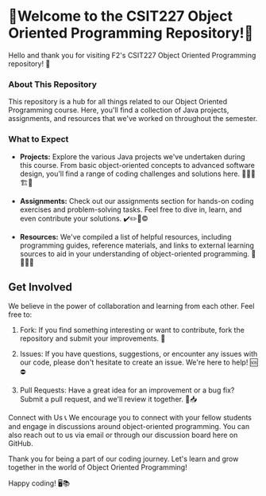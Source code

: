 # **🎉Welcome to the CSIT227 Object Oriented Programming Repository!🎉**
Hello and thank you for visiting F2's CSIT227 Object Oriented Programming repository! 🚀

### About This Repository
This repository is a hub for all things related to our Object Oriented Programming course. Here, you'll find a collection of Java projects, assignments, and resources that we've worked on throughout the semester.

### What to Expect
- **Projects:** Explore the various Java projects we've undertaken during this course. From basic object-oriented concepts to advanced software design, you'll find a range of coding challenges and solutions here. 👷🏻🚧🏗🦺

- **Assignments:** Check out our assignments section for hands-on coding exercises and problem-solving tasks. Feel free to dive in, learn, and even contribute your solutions. ✔️✏️📑©

- **Resources:** We've compiled a list of helpful resources, including programming guides, reference materials, and links to external learning sources to aid in your understanding of object-oriented programming. 📃📑📁📓

## Get Involved
We believe in the power of collaboration and learning from each other. Feel free to:

1. Fork: If you find something interesting or want to contribute, fork the repository and submit your improvements. 🍴

2. Issues: If you have questions, suggestions, or encounter any issues with our code, please don't hesitate to create an issue. We're here to help! 🆘⛔

3. Pull Requests: Have a great idea for an improvement or a bug fix? Submit a pull request, and we'll review it together. 📨📥

Connect with Us 📞
We encourage you to connect with your fellow students and engage in discussions around object-oriented programming. You can also reach out to us via email or through our discussion board here on GitHub.

Thank you for being a part of our coding journey. Let's learn and grow together in the world of Object Oriented Programming!

Happy coding! 🖥️📚

